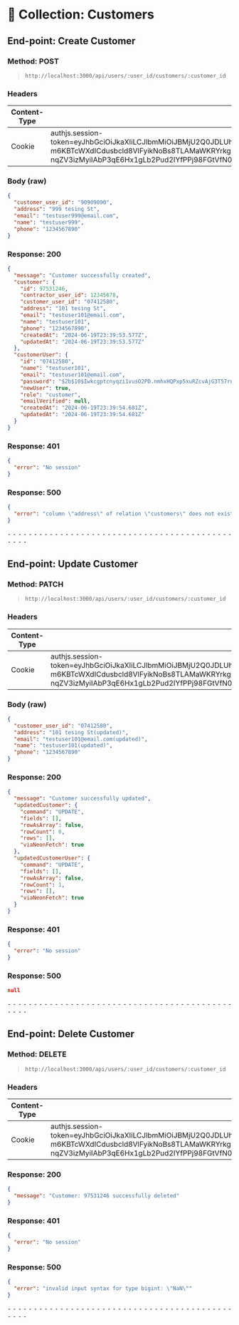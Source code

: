 # 📁 Collection: Customers

## End-point: Create Customer

### Method: POST

> ```
> http://localhost:3000/api/users/:user_id/customers/:customer_id
> ```

### Headers

| Content-Type | Value                                                                                                                                                                                                                                                                                                                                                                                                                                                                                                                                                          |
| ------------ | -------------------------------------------------------------------------------------------------------------------------------------------------------------------------------------------------------------------------------------------------------------------------------------------------------------------------------------------------------------------------------------------------------------------------------------------------------------------------------------------------------------------------------------------------------------- |
| Cookie       | authjs.session-token=eyJhbGciOiJkaXIiLCJlbmMiOiJBMjU2Q0JDLUhTNTEyIiwia2lkIjoiQkVBc21LZzRYUnZUUFNHQlMwbUxNelY3ZE9MelIzNEpmc3ZRQlJEWTVlZFJMYko0bmlhZVVaNHdjOWdfRDB4NndXVkM2ano0YkkyVWRmNzhhNnpuTkEifQ..wIfM9HB1TMyYOVFtlfjk7w.eIiHFOE-m6KBTcWXdICdusbcld8VlFyikNoBs8TLAMaWKRYrkgMD21pLlFd4OPOSc4lo4CvGoTbvmB7mm41zj8lAbZiQeWtaD56Ru1H3TLgalSomIqsFVSed6C77T0GP5oX0Me8aLsRmbdI-AgRG-nqZV3izMyiIAbP3qE6Hx1gLb2Pud2IYfPPj98FGtVfN00SbPGXk9Iq7OGk5_JJLT6QnlTH7W19MQ5-1vclouVsbIXS1TH7iZUAuRplENu71ImX09rPCPZ4XQbjkD0Lvgw.Uttpe5ra5QLgLYIup_tq6zKF9KXnDs05XwWOmNQMoqY |

### Body (**raw**)

```json
{
  "customer_user_id": "90909090",
  "address": "999 tesing St",
  "email": "testuser999@email.com",
  "name": "testuser999",
  "phone": "1234567890"
}
```

### Response: 200

```json
{
  "message": "Customer successfully created",
  "customer": {
    "id": 97531246,
    "contractor_user_id": 12345678,
    "customer_user_id": "07412580",
    "address": "101 tesing St",
    "email": "testuser101@email.com",
    "name": "testuser101",
    "phone": "1234567890",
    "createdAt": "2024-06-19T23:39:53.577Z",
    "updatedAt": "2024-06-19T23:39:53.577Z"
  },
  "customerUser": {
    "id": "07412580",
    "name": "testuser101",
    "email": "testuser101@email.com",
    "password": "$2b$10$Iwkcgptcnyqzi1vusO2PD.nmhxHQPxp5xuRZcvAjG3T57rnh3pGO6",
    "newUser": true,
    "role": "customer",
    "emailVerified": null,
    "createdAt": "2024-06-19T23:39:54.681Z",
    "updatedAt": "2024-06-19T23:39:54.681Z"
  }
}
```

### Response: 401

```json
{
  "error": "No session"
}
```

### Response: 500

```json
{
  "error": "column \"address\" of relation \"customers\" does not exist"
}
```

⁃ ⁃ ⁃ ⁃ ⁃ ⁃ ⁃ ⁃ ⁃ ⁃ ⁃ ⁃ ⁃ ⁃ ⁃ ⁃ ⁃ ⁃ ⁃ ⁃ ⁃ ⁃ ⁃ ⁃ ⁃ ⁃ ⁃ ⁃ ⁃ ⁃ ⁃ ⁃ ⁃ ⁃ ⁃ ⁃ ⁃ ⁃ ⁃ ⁃ ⁃ ⁃ ⁃ ⁃ ⁃ ⁃ ⁃

## End-point: Update Customer

### Method: PATCH

> ```
> http://localhost:3000/api/users/:user_id/customers/:customer_id
> ```

### Headers

| Content-Type | Value                                                                                                                                                                                                                                                                                                                                                                                                                                                                                                                                                          |
| ------------ | -------------------------------------------------------------------------------------------------------------------------------------------------------------------------------------------------------------------------------------------------------------------------------------------------------------------------------------------------------------------------------------------------------------------------------------------------------------------------------------------------------------------------------------------------------------- |
| Cookie       | authjs.session-token=eyJhbGciOiJkaXIiLCJlbmMiOiJBMjU2Q0JDLUhTNTEyIiwia2lkIjoiQkVBc21LZzRYUnZUUFNHQlMwbUxNelY3ZE9MelIzNEpmc3ZRQlJEWTVlZFJMYko0bmlhZVVaNHdjOWdfRDB4NndXVkM2ano0YkkyVWRmNzhhNnpuTkEifQ..wIfM9HB1TMyYOVFtlfjk7w.eIiHFOE-m6KBTcWXdICdusbcld8VlFyikNoBs8TLAMaWKRYrkgMD21pLlFd4OPOSc4lo4CvGoTbvmB7mm41zj8lAbZiQeWtaD56Ru1H3TLgalSomIqsFVSed6C77T0GP5oX0Me8aLsRmbdI-AgRG-nqZV3izMyiIAbP3qE6Hx1gLb2Pud2IYfPPj98FGtVfN00SbPGXk9Iq7OGk5_JJLT6QnlTH7W19MQ5-1vclouVsbIXS1TH7iZUAuRplENu71ImX09rPCPZ4XQbjkD0Lvgw.Uttpe5ra5QLgLYIup_tq6zKF9KXnDs05XwWOmNQMoqY |

### Body (**raw**)

```json
{
  "customer_user_id": "07412580",
  "address": "101 tesing St(updated)",
  "email": "testuser101@email.com(updated)",
  "name": "testuser101(updated)",
  "phone": "1234567890"
}
```

### Response: 200

```json
{
  "message": "Customer successfully updated",
  "updatedCustomer": {
    "command": "UPDATE",
    "fields": [],
    "rowAsArray": false,
    "rowCount": 0,
    "rows": [],
    "viaNeonFetch": true
  },
  "updatedCustomerUser": {
    "command": "UPDATE",
    "fields": [],
    "rowAsArray": false,
    "rowCount": 1,
    "rows": [],
    "viaNeonFetch": true
  }
}
```

### Response: 401

```json
{
  "error": "No session"
}
```

### Response: 500

```json
null
```

⁃ ⁃ ⁃ ⁃ ⁃ ⁃ ⁃ ⁃ ⁃ ⁃ ⁃ ⁃ ⁃ ⁃ ⁃ ⁃ ⁃ ⁃ ⁃ ⁃ ⁃ ⁃ ⁃ ⁃ ⁃ ⁃ ⁃ ⁃ ⁃ ⁃ ⁃ ⁃ ⁃ ⁃ ⁃ ⁃ ⁃ ⁃ ⁃ ⁃ ⁃ ⁃ ⁃ ⁃ ⁃ ⁃ ⁃

## End-point: Delete Customer

### Method: DELETE

> ```
> http://localhost:3000/api/users/:user_id/customers/:customer_id
> ```

### Headers

| Content-Type | Value                                                                                                                                                                                                                                                                                                                                                                                                                                                                                                                                                          |
| ------------ | -------------------------------------------------------------------------------------------------------------------------------------------------------------------------------------------------------------------------------------------------------------------------------------------------------------------------------------------------------------------------------------------------------------------------------------------------------------------------------------------------------------------------------------------------------------- |
| Cookie       | authjs.session-token=eyJhbGciOiJkaXIiLCJlbmMiOiJBMjU2Q0JDLUhTNTEyIiwia2lkIjoiQkVBc21LZzRYUnZUUFNHQlMwbUxNelY3ZE9MelIzNEpmc3ZRQlJEWTVlZFJMYko0bmlhZVVaNHdjOWdfRDB4NndXVkM2ano0YkkyVWRmNzhhNnpuTkEifQ..wIfM9HB1TMyYOVFtlfjk7w.eIiHFOE-m6KBTcWXdICdusbcld8VlFyikNoBs8TLAMaWKRYrkgMD21pLlFd4OPOSc4lo4CvGoTbvmB7mm41zj8lAbZiQeWtaD56Ru1H3TLgalSomIqsFVSed6C77T0GP5oX0Me8aLsRmbdI-AgRG-nqZV3izMyiIAbP3qE6Hx1gLb2Pud2IYfPPj98FGtVfN00SbPGXk9Iq7OGk5_JJLT6QnlTH7W19MQ5-1vclouVsbIXS1TH7iZUAuRplENu71ImX09rPCPZ4XQbjkD0Lvgw.Uttpe5ra5QLgLYIup_tq6zKF9KXnDs05XwWOmNQMoqY |

### Response: 200

```json
{
  "message": "Customer: 97531246 successfully deleted"
}
```

### Response: 401

```json
{
  "error": "No session"
}
```

### Response: 500

```json
{
  "error": "invalid input syntax for type bigint: \"NaN\""
}
```

⁃ ⁃ ⁃ ⁃ ⁃ ⁃ ⁃ ⁃ ⁃ ⁃ ⁃ ⁃ ⁃ ⁃ ⁃ ⁃ ⁃ ⁃ ⁃ ⁃ ⁃ ⁃ ⁃ ⁃ ⁃ ⁃ ⁃ ⁃ ⁃ ⁃ ⁃ ⁃ ⁃ ⁃ ⁃ ⁃ ⁃ ⁃ ⁃ ⁃ ⁃ ⁃ ⁃ ⁃ ⁃ ⁃ ⁃
